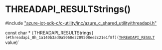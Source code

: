 # THREADAPI_RESULTStrings()

\#include ["azure-iot-sdk-c/c-utility/inc/azure_c_shared_utility/threadapi.h"](../iot-c-ref-threadapi-h.md)  

const char * `[`THREADAPI_RESULTStrings`](#threadapi_8h_1a140b3ad0a5060e2209508ee2c21e1f8f)(`[`THREADAPI_RESULT`](#threadapi_8h_1a040c14bc535115c79e2f9daa57d268bd) value)`

